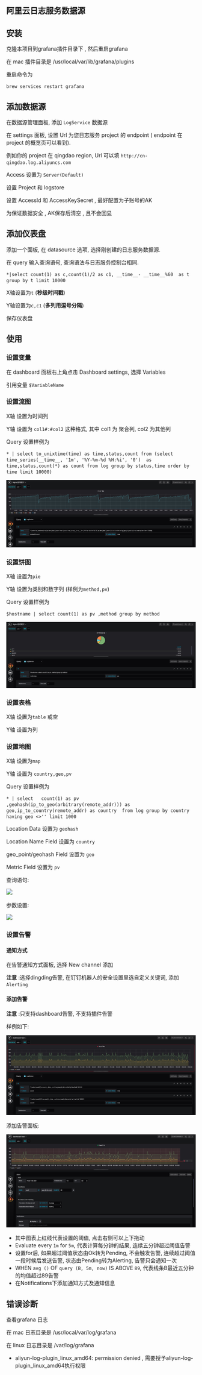## 阿里云日志服务数据源 


## 安装 


克隆本项目到grafana插件目录下 , 然后重启grafana

在 mac 插件目录是 /usr/local/var/lib/grafana/plugins

重启命令为 

```
brew services restart grafana
```

## 添加数据源

在数据源管理面板, 添加 `LogService` 数据源

在 settings 面板, 设置 Url 为您日志服务 project 的 endpoint ( endpoint 在 project 的概览页可以看到). 

例如你的 project 在 qingdao region, Url 可以填 `http://cn-qingdao.log.aliyuncs.com`

Access 设置为 `Server(Default)`
 

设置 Project 和 logstore

设置 AccessId 和 AccessKeySecret , 最好配置为子账号的AK 

为保证数据安全 , AK保存后清空 , 且不会回显


## 添加仪表盘


添加一个面板, 在 datasource 选项, 选择刚创建的日志服务数据源.

在 query 输入查询语句, 查询语法与日志服务控制台相同.

```
*|select count(1) as c,count(1)/2 as c1, __time__- __time__%60  as t  group by t limit 10000
```

X轴设置为`t` (**秒级时间戳**)

Y轴设置为`c,c1` (**多列用逗号分隔**)

保存仪表盘

## 使用

### 设置变量

在 dashboard 面板右上角点击 Dashboard settings, 选择 Variables

引用变量 `$VariableName`

### 设置流图

X轴 设置为时间列

Y轴 设置为 `col1#:#col2` 这种格式, 其中 col1 为 聚合列, col2 为其他列

Query 设置样例为  
```
* | select to_unixtime(time) as time,status,count from (select time_series(__time__, '1m', '%Y-%m-%d %H:%i', '0')  as time,status,count(*) as count from log group by status,time order by time limit 10000)
```

![](/img/demo1.png)

### 设置饼图

X轴 设置为`pie`

Y轴 设置为类别和数字列 (样例为`method,pv`) 

Query 设置样例为  
```
$hostname | select count(1) as pv ,method group by method
```

![](/img/demo2.png)

### 设置表格

X轴 设置为`table` 或空

Y轴 设置为列

### 设置地图

X轴 设置为`map`

Y轴 设置为 `country,geo,pv`

Query 设置样例为  
```
* | select   count(1) as pv ,geohash(ip_to_geo(arbitrary(remote_addr))) as geo,ip_to_country(remote_addr) as country  from log group by country having geo <>'' limit 1000
```

Location Data 设置为 `geohash`

Location Name Field 设置为 `country`

geo_point/geohash Field 设置为 `geo`

Metric Field 设置为 `pv`

查询语句:

![](http://logdemo.oss-cn-beijing.aliyuncs.com/worldmap1.png)

参数设置:

![](http://logdemo.oss-cn-beijing.aliyuncs.com/worldmap2.png)

### 设置告警

#### 通知方式

在告警通知方式面板, 选择 New channel 添加

**注意** :选择dingding告警, 在钉钉机器人的安全设置里选自定义关键词, 添加 `Alerting`

#### 添加告警

**注意** :只支持dashboard告警, 不支持插件告警

样例如下:

![](/img/demo3.png)

添加告警面板:

![](/img/demo4.png)

- 其中图表上红线代表设置的阈值, 点击右侧可以上下拖动
- Evaluate every `1m` for `5m`, 代表计算每分钟的结果, 连续五分钟超过阈值告警
- 设置for后, 如果超过阈值状态由Ok转为Pending, 不会触发告警, 连续超过阈值一段时候后发送告警, 状态由Pending转为Alerting, 告警只会通知一次
- WHEN `avg ()` OF `query (B, 5m, now)` IS ABOVE `89`, 代表线条B最近五分钟的均值超过89告警
- 在Notifications下添加通知方式及通知信息

## 错误诊断

查看grafana 日志

在 mac 日志目录是 /usr/local/var/log/grafana

在 linux 日志目录是 /var/log/grafana

- aliyun-log-plugin_linux_amd64: permission denied , 需要授予aliyun-log-plugin_linux_amd64执行权限








